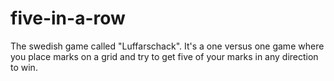 # five-in-a-row
The swedish game called "Luffarschack".
It's a one versus one game where you place marks on a grid and try to get five of your marks in any direction to win.
